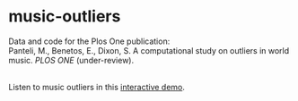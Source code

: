 # music-outliers

Data and code for the Plos One publication:
<br> Panteli, M., Benetos, E., Dixon, S. A computational study on outliers in world music. *PLOS ONE* (under-review).

<br>Listen to music outliers in this [interactive demo](https://mpanteli.github.io/music-outliers/demo/outliers.html). 